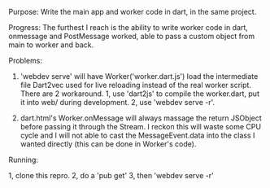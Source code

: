 Purpose: Write the main app and worker code in dart, in the same project.

Progress: The furthest I reach is the ability to write worker code in dart, onmessage and PostMessage worked, able to pass a custom object from main to worker and back. 

Problems:

1. 'webdev serve' will have Worker('worker.dart.js') load the intermediate file Dart2vec used for live reloading instead of the real worker script. There are 2 workaround. 1, use 'dart2js' to compile the worker.dart, put it into web/ during development. 2, use 'webdev serve -r'.

2. dart.html's Worker.onMessage will always massage the return JSObject before passing it through the Stream. I reckon this will waste some CPU cycle and I will not able to cast the MessageEvent.data into the class I wanted directly (this can be done in Worker's code).

Running: 

1, clone this repro.
2, do a 'pub get'
3, then 'webdev serve -r'
